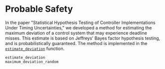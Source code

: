 # Probable Safety

In the paper "Statistical Hypothesis Testing of Controller Implementations
Under Timing Uncertainties," we developed a method for estimating the maximum
deviation of a control system that may experience deadline misses.  This
estimate is based on Jeffreys' Bayes factor hypothesis testing, and is
probabilistically guaranteed.  The method is implemented in the
[`estimate_deviation`](@ref) function.

```@docs
estimate_deviation
maximum_deviation_random
```
